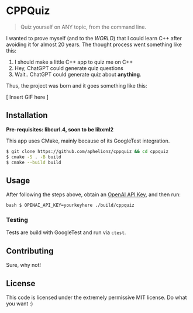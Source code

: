# CPPQuiz
> Quiz yourself on ANY topic, from the command line.

I wanted to prove myself (and to the _WORLD_) that I could learn C++ after
avoiding it for almost 20 years. The thought process went something like this:

1. I should make a little C++ app to quiz me on C++
2. Hey, ChatGPT could generate quiz questions
3. Wait.. ChatGPT could generate quiz about **anything**.

Thus, the project was born and it goes something like this:

[ Insert GIF here ]

## Installation

**Pre-requisites: libcurl.4, soon to be libxml2**

This app uses CMake, mainly because of its GoogleTest integration.

```bash
$ git clone https://github.com/aphelionz/cppquiz && cd cppquiz
$ cmake -S . -B build
$ cmake --build build
```

## Usage

After following the steps above, obtain an [OpenAI API Key](https://platform.openai.com/account/api-keys), and then run:

`bash
$ OPENAI_API_KEY=yourkeyhere ./build/cppquiz
`

### Testing

Tests are build with GoogleTest and run via `ctest`.

## Contributing

Sure, why not!

## License

This code is licensed under the extremely permissive MIT license. Do what you want :)
